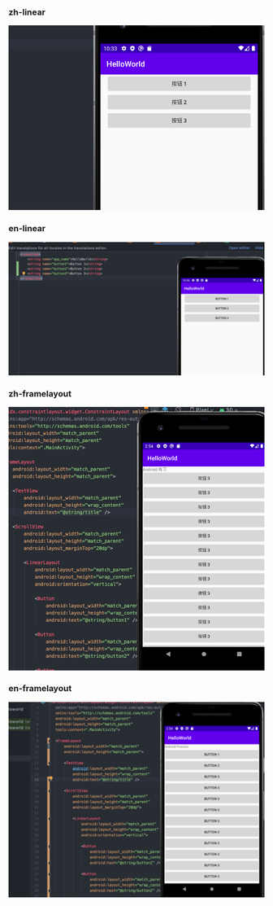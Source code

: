 
### zh-linear
![](zh-linear.png)

### en-linear
![](en-linear.png)


### zh-framelayout
![](zh-framlayout.png)

### en-framelayout
![](en-framelayout.png)